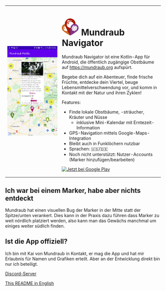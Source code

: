 
<table>
<tr>
<td width="35%">
<img src="demo_2020-06-29.jpg" alt="Demo of the app">
</td>
<td rowspan="2"  valign="top">

# <img src="app/src/main/res/mipmap-xxxhdpi/ic_launcher.png" alt="Logo of the app" width="55px"> Mundraub Navigator

Mundraub Navigator ist eine Kotlin-App für Android, die öffentlich zugängige Obstbäume auf https://mundraub.org aufspürt.

Begebe dich auf ein Abenteuer, finde frische Früchte, entdecke dein Viertel, beuge Lebensmittelverschwendung vor, und komm in Kontakt mit der Natur und ihren Zyklen!

Features:
- Finde lokale Obstbäume, -sträucher, Kräuter und Nüsse
    - inklusive Mini-Kalendar mit Erntezeit-Information
- GPS-Navigation mittels Google-Maps-Integration
- Bleibt auch in Funklöchern nutzbar
- Sprachen: 🇺🇸/🇩🇪
- Noch nicht unterstützt: Nutzer-Accounts (Marker hinzufügen/bearbeiten)

<a href='https://play.google.com/store/apps/details?id=xjcl.mundraub&pcampaignid=pcampaignidMKT-Other-global-all-co-prtnr-py-PartBadge-Mar2515-1'><img alt='Jetzt bei Google Play' src='https://play.google.com/intl/en_us/badges/static/images/badges/de_badge_web_generic.png' width="200px"/></a>

</td>
</tr>
</table>

## Ich war bei einem Marker, habe aber nichts entdeckt

Mundraub hat einen visuellen Bug der Marker in der Mitte statt der Spitze/unten verankert. Dies kann in der Praxis dazu führen dass Marker zu weit nördlich platziert werden, also kann man das Gewächs manchmal um einiges weiter südlich finden.

## Ist die App offiziell?

Ich bin mit Kai von Mundraub in Kontakt, er mag die App und hat mir Erlaubnis für Namen und Grafiken erteilt. Aber an der Entwicklung direkt bin nur ich beteiligt.

[Discord-Server](https://discord.gg/M9Scjre)

[This README in English](README.md)
